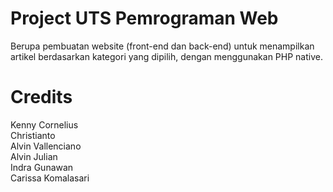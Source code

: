 # Project UTS Pemrograman Web
Berupa pembuatan website (front-end dan back-end) untuk menampilkan artikel berdasarkan kategori yang dipilih, dengan menggunakan PHP native.

# Credits
Kenny Cornelius<br>
Christianto<br>
Alvin Vallenciano<br>
Alvin Julian<br>
Indra Gunawan<br>
Carissa Komalasari
